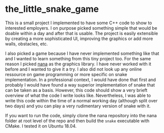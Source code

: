 # the_little_snake_game

This is a small project I implemented to have some C++ code to show to interested employers.
I on purpose picked something simple that would be doable within a day and after that is usable.
The project is easily extensible by creating a more sophisticated UI, improving the graphics or
add more walls, obstacles, etc.

I also picked a game because I have never implemented something like that and I wanted to learn something
from this tiny project too. For the same reason I picked [nana](http://nanapro.org/en-us/) as the graphics library.
I have never worked with it before and I wanted to give it a try. I also did not look up any online ressource on 
game programming or more specific on snake implementation. In a professional context, I would have done that first
and probably I would have found a way superior implementation of snake that can be taken as a basis. However, this
code should show a very brieft overview of what the code I write looks like.
Nevertheless, I was able to write this code within the time of a normal working day (although split over two days) 
and you can play a very rudimentary version of snake with it.

If you want to run the code, simply clone the nana repository into the nana folder at root level of the repo and 
then build the `snake` executable with CMake. I tested it on Ubuntu 18.04.